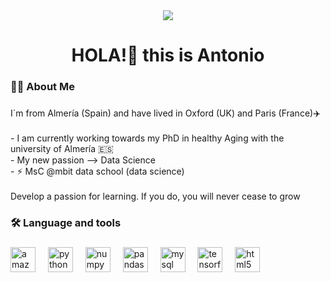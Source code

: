 <div align="center">
  <img src="https://visitor-badge.laobi.icu/badge?page_id=AM-GLL"  />
</div>

###

<h1 align="center"> HOLA!👋 this is Antonio</h1>

###

<h3 align="left">👩‍💻  About Me</h3>

###

<p align="left">I´m from Almería (Spain) and have lived in Oxford (UK) and Paris (France)✈️<br><br>- I am currently working towards my PhD in healthy Aging with the university of Almería 🇪🇸<br>- My new passion --> Data Science <br>- ⚡ MsC @mbit data school (data science)<br><br>Develop a passion for learning. If you do, you will never cease to grow</p>

###

<h3 align="left">🛠 Language and tools</h3>

###

<div align="left">
  <img src="https://cdn.jsdelivr.net/gh/devicons/devicon/icons/amazonwebservices/amazonwebservices-original.svg" height="40" alt="amazonwebservices logo"  />
  <img width="12" />
  <img src="https://cdn.jsdelivr.net/gh/devicons/devicon/icons/python/python-original.svg" height="40" alt="python logo"  />
  <img width="12" />
  <img src="https://cdn.jsdelivr.net/gh/devicons/devicon/icons/numpy/numpy-original.svg" height="40" alt="numpy logo"  />
  <img width="12" />
  <img src="https://cdn.jsdelivr.net/gh/devicons/devicon/icons/pandas/pandas-original.svg" height="40" alt="pandas logo"  />
  <img width="12" />
  <img src="https://cdn.jsdelivr.net/gh/devicons/devicon/icons/mysql/mysql-original.svg" height="40" alt="mysql logo"  />
  <img width="12" />
  <img src="https://cdn.jsdelivr.net/gh/devicons/devicon/icons/tensorflow/tensorflow-original.svg" height="40" alt="tensorflow logo"  />
  <img width="12" />
  <img src="https://cdn.jsdelivr.net/gh/devicons/devicon/icons/html5/html5-original.svg" height="40" alt="html5 logo"  />
</div>

###
